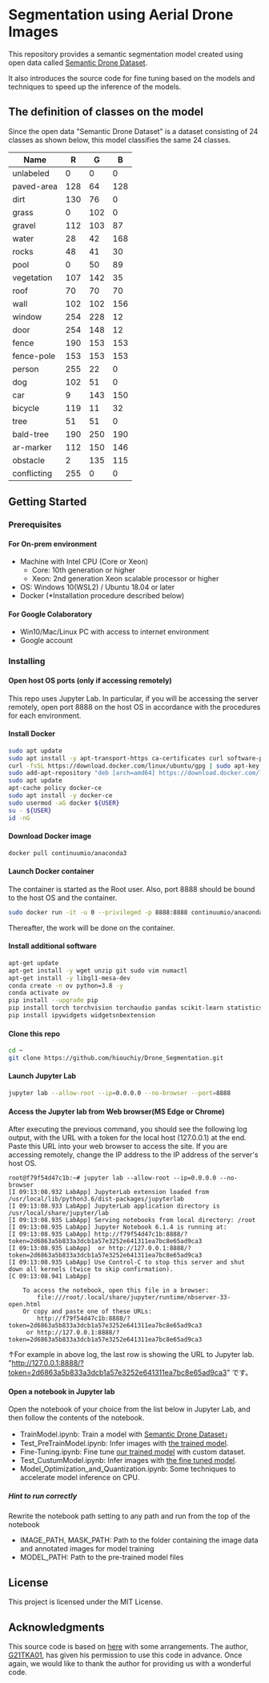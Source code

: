 # Segmentation using Aerial Drone Images
This repository provides a semantic segmentation model created using open data called [Semantic Drone Dataset](https://www.kaggle.com/datasets/bulentsiyah/semantic-drone-dataset).

It also introduces the source code for fine tuning based on the models and techniques to speed up the inference of the models.

## The definition of classes on the model
Since the open data "Semantic Drone Dataset" is a dataset consisting of 24 classes as shown below, this model classifies the same 24 classes.

| Name        | R   | G   | B   |
| ----------- | --- | --- | --- |
| unlabeled   | 0   | 0   | 0   | <p align="center"><img width = "30" height= "20" src="./label_colors/unlabeled.png" /></p>   |
| paved-area  | 128 | 64  | 128 | <p align="center"><img width = "30" height= "20" src="./label_colors/paved-area.png" /></p>  |
| dirt        | 130 | 76  | 0   | <p align="center"><img width = "30" height= "20" src="./label_colors/dirt.png" /></p>        |
| grass       | 0   | 102 | 0   | <p align="center"><img width = "30" height= "20" src="./label_colors/grass.png" /></p>       |
| gravel      | 112 | 103 | 87  | <p align="center"><img width = "30" height= "20" src="./label_colors/gravel.png" /></p>      |
| water       | 28  | 42  | 168 | <p align="center"><img width = "30" height= "20" src="./label_colors/water.png" /></p>       |
| rocks       | 48  | 41  | 30  | <p align="center"><img width = "30" height= "20" src="./label_colors/rocks.png" /></p>       |
| pool        | 0   | 50  | 89  | <p align="center"><img width = "30" height= "20" src="./label_colors/pool.png" /></p>        |
| vegetation  | 107 | 142 | 35  | <p align="center"><img width = "30" height= "20" src="./label_colors/vegetation.png" /></p>  |
| roof        | 70  | 70  | 70  | <p align="center"><img width = "30" height= "20" src="./label_colors/roof.png" /></p>        |
| wall        | 102 | 102 | 156 | <p align="center"><img width = "30" height= "20" src="./label_colors/wall.png" /></p>        |
| window      | 254 | 228 | 12  | <p align="center"><img width = "30" height= "20" src="./label_colors/window.png" /></p>      |
| door        | 254 | 148 | 12  | <p align="center"><img width = "30" height= "20" src="./label_colors/door.png" /></p>        |
| fence       | 190 | 153 | 153 | <p align="center"><img width = "30" height= "20" src="./label_colors/fence.png" /></p>       |
| fence-pole  | 153 | 153 | 153 | <p align="center"><img width = "30" height= "20" src="./label_colors/fence-pole.png" /></p>  |
| person      | 255 | 22  | 0   | <p align="center"><img width = "30" height= "20" src="./label_colors/person.png" /></p>      |
| dog         | 102 | 51  | 0   | <p align="center"><img width = "30" height= "20" src="./label_colors/dog.png" /></p>         |
| car         | 9   | 143 | 150 | <p align="center"><img width = "30" height= "20" src="./label_colors/car.png" /></p>         |
| bicycle     | 119 | 11  | 32  | <p align="center"><img width = "30" height= "20" src="./label_colors/bicycle.png" /></p>     |
| tree        | 51  | 51  | 0   | <p align="center"><img width = "30" height= "20" src="./label_colors/tree.png" /></p>        |
| bald-tree   | 190 | 250 | 190 | <p align="center"><img width = "30" height= "20" src="./label_colors/bald-tree.png" /></p>   |
| ar-marker   | 112 | 150 | 146 | <p align="center"><img width = "30" height= "20" src="./label_colors/ar-marker.png" /></p>   |
| obstacle    | 2   | 135 | 115 | <p align="center"><img width = "30" height= "20" src="./label_colors/obstacle.png" /></p>    |
| conflicting | 255 | 0   | 0   | <p align="center"><img width = "30" height= "20" src="./label_colors/conflicting.png" /></p> |


## Getting Started
### Prerequisites
#### For On-prem environment
- Machine with Intel CPU (Core or Xeon)
    - Core: 10th generation or higher
    - Xeon: 2nd generation Xeon scalable processor or higher
- OS: Windows 10(WSL2) / Ubuntu 18.04 or later
- Docker (*Installation procedure described below)
#### For Google Colaboratory
- Win10/Mac/Linux PC with access to internet environment
- Google account
### Installing
#### Open host OS ports (only if accessing remotely)
This repo uses Jupyter Lab. In particular, if you will be accessing the server remotely, open port 8888 on the host OS in accordance with the procedures for each environment.
#### Install Docker
```Bash
sudo apt update
sudo apt install -y apt-transport-https ca-certificates curl software-properties-common
curl -fsSL https://download.docker.com/linux/ubuntu/gpg | sudo apt-key add -
sudo add-apt-repository "deb [arch=amd64] https://download.docker.com/linux/ubuntu bionic stable"
sudo apt update
apt-cache policy docker-ce
sudo apt install -y docker-ce
sudo usermod -aG docker ${USER}
su - ${USER}
id -nG
```

#### Download Docker image
```Bash
docker pull continuumio/anaconda3
```
#### Launch Docker container
The container is started as the Root user. Also, port 8888 should be bound to the host OS and the container.
```Bash
sudo docker run -it -u 0 --privileged -p 8888:8888 continuumio/anaconda3 /bin/bash
```
Thereafter, the work will be done on the container.
#### Install additional software
```Bash
apt-get update
apt-get install -y wget unzip git sudo vim numactl
apt-get install -y libgl1-mesa-dev
conda create -n ov python=3.8 -y
conda activate ov
pip install --upgrade pip
pip install torch torchvision torchaudio pandas scikit-learn statistics pillow opencv-python albumentations tqdm matplotlib typing-extensions==4.4.0 jupyterlab segmentation-models-pytorch torchsummary
pip install ipywidgets widgetsnbextension
```
#### Clone this repo
```Bash
cd ~
git clone https://github.com/hiouchiy/Drone_Segmentation.git
```
#### Launch Jupyter Lab
```Bash
jupyter lab --allow-root --ip=0.0.0.0 --no-browser --port=8888
```
#### Access the Jupyter lab from Web browser(MS Edge or Chrome)
After executing the previous command, you should see the following log output, with the URL with a token for the local host (127.0.0.1) at the end. Paste this URL into your web browser to access the site. If you are accessing remotely, change the IP address to the IP address of the server's host OS.
```
root@f79f54d47c1b:~# jupyter lab --allow-root --ip=0.0.0.0 --no-browser
[I 09:13:08.932 LabApp] JupyterLab extension loaded from /usr/local/lib/python3.6/dist-packages/jupyterlab
[I 09:13:08.933 LabApp] JupyterLab application directory is /usr/local/share/jupyter/lab
[I 09:13:08.935 LabApp] Serving notebooks from local directory: /root
[I 09:13:08.935 LabApp] Jupyter Notebook 6.1.4 is running at:
[I 09:13:08.935 LabApp] http://f79f54d47c1b:8888/?token=2d6863a5b833a3dcb1a57e3252e641311ea7bc8e65ad9ca3
[I 09:13:08.935 LabApp]  or http://127.0.0.1:8888/?token=2d6863a5b833a3dcb1a57e3252e641311ea7bc8e65ad9ca3
[I 09:13:08.935 LabApp] Use Control-C to stop this server and shut down all kernels (twice to skip confirmation).
[C 09:13:08.941 LabApp] 
    
    To access the notebook, open this file in a browser:
        file:///root/.local/share/jupyter/runtime/nbserver-33-open.html
    Or copy and paste one of these URLs:
        http://f79f54d47c1b:8888/?token=2d6863a5b833a3dcb1a57e3252e641311ea7bc8e65ad9ca3
     or http://127.0.0.1:8888/?token=2d6863a5b833a3dcb1a57e3252e641311ea7bc8e65ad9ca3
```
↑For example in above log, the last row is showing the URL to Jupyter lab. "http://127.0.0.1:8888/?token=2d6863a5b833a3dcb1a57e3252e641311ea7bc8e65ad9ca3" です。
#### Open a notebook in Jupyter lab
Open the notebook of your choice from the list below in Jupyter Lab, and then follow the contents of the notebook.

- TrainModel.ipynb: 
Train a model with 
[Semantic Drone Dataset](https://www.kaggle.com/datasets/bulentsiyah/semantic-drone-dataset)」
- Test_PreTrainModel.ipynb: 
Infer images with [the trained model](https://drive.google.com/file/d/14PtYuFZc-5sB2n9lLUDku8bgyEKSLZG5/view?usp=share_link).
- Fine-Tuning.ipynb: 
Fine tune [our trained model](https://drive.google.com/file/d/14PtYuFZc-5sB2n9lLUDku8bgyEKSLZG5/view?usp=share_link) with custom dataset.
- Test_CustumModel.ipynb: 
Infer images with [the fine tuned model](https://drive.google.com/file/d/1JXPHg4brau1T93z79VNr4VqLeCEx2CcW/view?usp=share_link).
- Model_Optimization_and_Quantization.ipynb: 
Some techniques to accelerate model inference on CPU.
##### Hint to run correctly
Rewrite the notebook path setting to any path and run from the top of the notebook
- IMAGE_PATH, MASK_PATH: Path to the folder containing the image data and annotated images for model training
- MODEL_PATH: Path to the pre-trained model files


## License
This project is licensed under the MIT License.

## Acknowledgments
This source code is based on [here](https://github.com/G21TKA01/Drone_Segmentation) with some arrangements. The author, [G21TKA01](https://github.com/G21TKA01), has given his permission to use this code in advance. Once again, we would like to thank the author for providing us with a wonderful code.